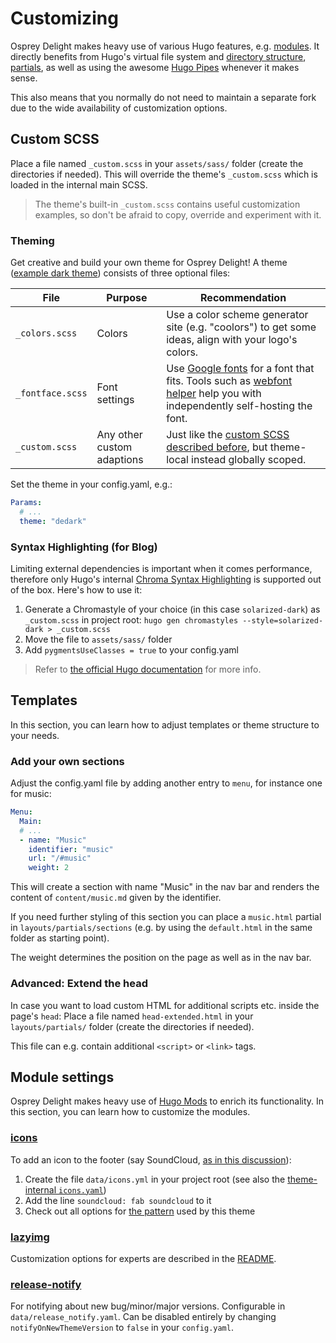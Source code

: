 # Customizing

Osprey Delight makes heavy use of various Hugo features, e.g. [modules](https://gohugo.io/hugo-modules/). It directly benefits from Hugo's virtual file system and [directory structure](https://gohugo.io/getting-started/directory-structure/), [partials](https://gohugo.io/templates/partials/), as well as using the awesome [Hugo Pipes](https://gohugo.io/hugo-pipes/) whenever it makes sense.

This also means that you normally do not need to maintain a separate fork due to the wide availability of customization options.

## Custom SCSS <a href="custom-scss"></a>

Place a file named `_custom.scss` in your `assets/sass/` folder (create the directories if needed). This will override the theme's `_custom.scss` which is loaded in the internal main SCSS.

> The theme's built-in `_custom.scss` contains useful customization examples, so don't be afraid to copy, override and experiment with it. 

### Theming

Get creative and build your own theme for Osprey Delight!
A theme ([example dark theme](./themes/osprey-delight/assets/themes/dedark)) consists of three optional files:

File                | Purpose                                                            | Recommendation
--------------------|------------------------------------------------------------------- |------------------------
`_colors.scss`      | Colors                                                             | Use a color scheme generator site (e.g. "coolors") to get some ideas, align with your logo's colors.
`_fontface.scss`    | Font settings                                                      | Use [Google fonts](https://fonts.google.com/) for a font that fits. Tools such as [webfont helper](https://google-webfonts-helper.herokuapp.com/fonts) help you with independently self-hosting the font.
`_custom.scss`      | Any other custom adaptions                                         | Just like the [custom SCSS described before](#custom-scss), but theme-local instead globally scoped.

Set the theme in your config.yaml, e.g.:

```yaml
Params:
  # ...
  theme: "dedark"
```

### Syntax Highlighting (for Blog)

Limiting external dependencies is important when it comes performance, therefore only Hugo's internal [Chroma Syntax Highlighting](https://gohugo.io/content-management/syntax-highlighting/) is supported out of the box. Here's how to use it:

1. Generate a Chromastyle of your choice (in this case `solarized-dark`) as `_custom.scss` in project root: `hugo gen chromastyles --style=solarized-dark > _custom.scss`
2. Move the file to `assets/sass/` folder
3. Add `pygmentsUseClasses = true` to your config.yaml

> Refer to [the official Hugo documentation](https://gohugo.io/content-management/syntax-highlighting/) for more info. 

## Templates

In this section, you can learn how to adjust templates or theme structure to your needs.

### Add your own sections

Adjust the config.yaml file by adding another entry to `menu`, for instance one for music:

```yaml
Menu:
  Main:
  # ...
  - name: "Music"
    identifier: "music"
    url: "/#music"
    weight: 2
```

This will create a section with name "Music" in the nav bar and renders the content of `content/music.md` given by the identifier.

If you need further styling of this section you can place a `music.html` partial in `layouts/partials/sections` (e.g. by using the `default.html` in the same folder as starting point).

The weight determines the position on the page as well as in the nav bar.

### Advanced: Extend the head

In case you want to load custom HTML for additional scripts etc. inside the page's `head`: 
Place a file named `head-extended.html` in your `layouts/partials/` folder (create the directories if needed). 

This file can e.g. contain additional `<script>` or `<link>` tags.

## Module settings

Osprey Delight makes heavy use of [Hugo Mods](https://github.com/hugo-mods) to enrich its functionality. 
In this section, you can learn how to customize the modules.

### [icons](https://github.com/hugo-mods/icons)

To add an icon to the footer (say SoundCloud, [as in this discussion](https://github.com/kdevo/osprey-delight/discussions/19)):

1. Create the file `data/icons.yml` in your project root (see also the [theme-internal `icons.yaml`](./data/icons.yaml))
2. Add the line `soundcloud: fab soundcloud` to it
3. Check out all options for [the pattern](https://github.com/hugo-mods/icons#data-pattern) used by this theme

### [lazyimg](https://github.com/hugo-mods/lazyimg)

Customization options for experts are described in the [README](https://github.com/hugo-mods/lazyimg/README.md).

### [release-notify](https://github.com/hugo-mods/release-notify)

For notifying about new bug/minor/major versions. Configurable in `data/release_notify.yaml`.
Can be disabled entirely by changing `notifyOnNewThemeVersion` to `false` in your `config.yaml`.